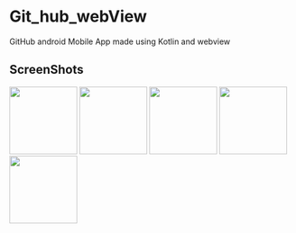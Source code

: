 # Git_hub_webView
GitHub android Mobile App made using Kotlin and webview

## ScreenShots 

<div display: flex;
  flex-wrap: wrap;
  padding: 0 4px;>
<img src="https://github-production-user-asset-6210df.s3.amazonaws.com/100491275/272052512-56f3d5d4-b7ee-44aa-8ebc-c90a8736c4dc.jpg" width = "120"/> 
<img src="https://github-production-user-asset-6210df.s3.amazonaws.com/100491275/272052558-9af6d241-1e52-441f-b476-9cfabce1246f.jpg" width = "120"/> 
<img src="https://github-production-user-asset-6210df.s3.amazonaws.com/100491275/272052630-9d48a61f-b408-41ed-97fd-8184d787e73c.jpg" width = "120"/> 
<img src="https://github-production-user-asset-6210df.s3.amazonaws.com/100491275/272052601-09ac736a-a51e-43d4-8018-3bd0f76a5210.jpg" width = "120"/> 
<img src="https://github-production-user-asset-6210df.s3.amazonaws.com/100491275/272052686-f20fb33d-7db3-48ff-b638-b85f7cae190f.jpg" width = "120"/> 
</div>
